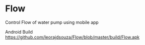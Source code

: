# Flow
Control Flow of water pump using mobile app

Android Build <br>
https://github.com/leorajdsouza/Flow/blob/master/build/Flow.apk


